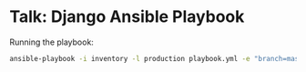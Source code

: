 # Talk: Django Ansible Playbook

Running the playbook:
```bash
ansible-playbook -i inventory -l production playbook.yml -e "branch=master"
```
